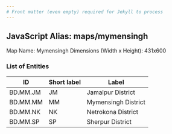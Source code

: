 ```yaml
---
# Front matter (even empty) required for Jekyll to process
---
```


## JavaScript Alias: maps/mymensingh

Map Name: Mymensingh
Dimensions (Width x Height): 431x600





### List of Entities

ID | Short label | Label
---|---|---|
BD.MM.JM|JM|Jamalpur District
BD.MM.MM|MM|Mymensingh District
BD.MM.NK|NK|Netrokona District
BD.MM.SP|SP|Sherpur District
